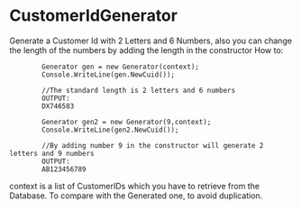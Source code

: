 # CustomerIdGenerator
Generate a Customer Id with 2 Letters and 6 Numbers, also you can change the length of the numbers by adding the length in the constructor
How to:

            Generator gen = new Generator(context);
            Console.WriteLine(gen.NewCuid());
            
            //The standard length is 2 letters and 6 numbers
            OUTPUT:
            DX746583
            
            Generator gen2 = new Generator(9,context);
            Console.WriteLine(gen2.NewCuid());
            
            //By adding number 9 in the constructor will generate 2 letters and 9 numbers
            OUTPUT:
            AB123456789
            
context is a list of CustomerIDs which you have to retrieve from the Database. To compare with the Generated one, to avoid duplication.
